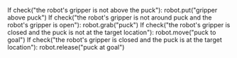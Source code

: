 

If check("the robot's gripper is not above the puck"):
    robot.put("gripper above puck")
If check("the robot's gripper is not around puck and the robot's gripper is open"):
    robot.grab("puck")
If check("the robot's gripper is closed and the puck is not at the target location"):
    robot.move("puck to goal")
If check("the robot's gripper is closed and the puck is at the target location"):
    robot.release("puck at goal")